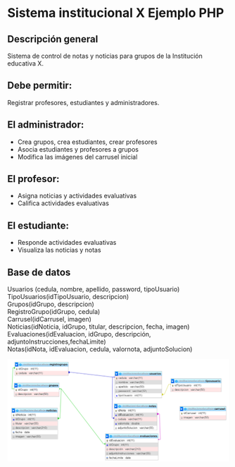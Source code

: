 # Sistema institucional X Ejemplo PHP

## Descripción general
Sistema de control de notas y noticias para grupos de la Institución educativa X.
## Debe permitir: 
Registrar profesores, estudiantes y administradores.
## El administrador: 
* Crea grupos, crea estudiantes, crear profesores
* Asocia estudiantes y profesores a grupos
* Modifica las imágenes del carrusel inicial
## El profesor:
* Asigna noticias y actividades evaluativas
* Califica actividades evaluativas
## El estudiante:
* Responde actividades evaluativas
* Visualiza las noticias y notas

## Base de datos
Usuarios (cedula, nombre, apellido, password, tipoUsuario)\
TipoUsuarios(idTipoUsuario, descripcion)\
Grupos(idGrupo, descripcion) \
RegistroGrupo(idGrupo, cedula)\
Carrusel(idCarrusel, imagen)\
Noticias(idNoticia, idGrupo, titular, descripcion, fecha, imagen)\
Evaluaciones(idEvaluacion, idGrupo, descripción, adjuntoInstrucciones,fechaLimite)\
Notas(idNota, idEvaluacion, cedula, valornota, adjuntoSolucion)

![Base de datos](https://raw.githubusercontent.com/dwn84/sistemaEjemploPHP/main/sistemaX/BaseDeDatos.png)





	
